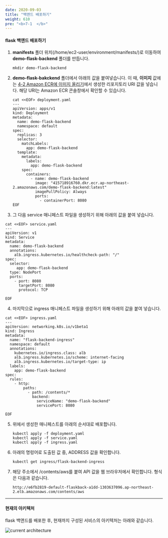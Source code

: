 ```yaml
---
date: 2020-09-03
title: "백앤드 배포하기"
weight: 610
pre: "<b>7-1  </b>"
---
```


#### flask 백앤드 배포하기

1. **manifests** 폴더 위치(/home/ec2-user/environment/manifests/)로 이동하여 **demo-flask-backend** 폴더를 만듭니다.
    ```
    mkdir demo-flask-backend
    ```
2. **demo-flask-bakckend** 폴더에서 아래의 값을 붙여넣습니다. 이 때, **이미지** 값에는 [4-2 Amazon ECR에 이미지 올리기](https://master.d3s71i2n51x60t.amplifyapp.com/ko/container_image/push_to_ecr/)에서 생성한 리포지토리 URI 값을 넣습니다. 해당 URI는 Amazon ECR 콘솔창에서 확인할 수 있습니다.
    ```
    cat <<EOF> deployment.yaml
    ---
    apiVersion: apps/v1
    kind: Deployment
    metadata:
      name: demo-flask-backend
      namespace: default
    spec:
      replicas: 3
      selector:
        matchLabels:
          app: demo-flask-backend
      template:
        metadata:
          labels:
            app: demo-flask-backend
        spec:
          containers:
            - name: demo-flask-backend
              image: "415718916760.dkr.ecr.ap-northeast-2.amazonaws.com/demo-flask-backend:latest"
              imagePullPolicy: Always
              ports:
                - containerPort: 8080
    EOF
    ```
3. 그 다음 service 매니페스트 파일을 생성하기 위해 아래의 값을 붙여 넣습니다.
```
cat <<EOF> service.yaml
---
apiVersion: v1
kind: Service
metadata:
  name: demo-flask-backend
  annotations:
    alb.ingress.kubernetes.io/healthcheck-path: "/"
spec:
  selector:
     app: demo-flask-backend
  type: NodePort
  ports:
    - port: 8080
      targetPort: 8080
      protocol: TCP

EOF
```
4. 마지막으로 ingress 매니페스트 파일을 생성하기 위해 아래의 값을 붙여 넣습니다.
```
cat <<EOF> ingress.yaml
---
apiVersion: networking.k8s.io/v1beta1
kind: Ingress
metadata:
  name: "flask-backend-ingress"
  namespace: default
  annotations:
    kubernetes.io/ingress.class: alb
    alb.ingress.kubernetes.io/scheme: internet-facing
    alb.ingress.kubernetes.io/target-type: ip
  labels:
    app: demo-flask-backend
spec:
  rules:
    - http:
        paths:
          - path: /contents/*
            backend:
              serviceName: "demo-flask-backend"
              servicePort: 8080

EOF
```
5. 위에서 생성한 매니페스트를 아래의 순서대로 배포합니다.
    ```
    kubectl apply -f deployment.yaml
    kubectl apply -f service.yaml
    kubectl apply -f ingress.yaml
    ```
6. 아래의 명렁어로 도출된 값 중, ADDRESS 값을 확인합니다.
    ```
    kubectl get ingress/flask-backend-ingress
    ```
7. 해당 주소에서 /contents/aws를 붙여 API 값을 웹 브라우저에서 확인합니다. 형식은 다음과 같습니다.
    ```
    http://e6fb2819-default-flaskback-a1dd-1303637096.ap-northeast-2.elb.amazonaws.com/contents/aws
    ```
* * *

#### 현재의 아키텍처
flask 백앤드를 배포한 후, 현재까지 구성된 서비스의 아키텍처는 아래와 같습니다.

![current architecture](/images/service_launch/current-architecture.svg)
